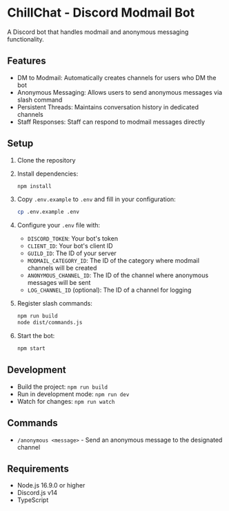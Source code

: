 # ChillChat - Discord Modmail Bot

A Discord bot that handles modmail and anonymous messaging functionality.

## Features

- DM to Modmail: Automatically creates channels for users who DM the bot
- Anonymous Messaging: Allows users to send anonymous messages via slash command
- Persistent Threads: Maintains conversation history in dedicated channels
- Staff Responses: Staff can respond to modmail messages directly

## Setup

1. Clone the repository
2. Install dependencies:
   ```bash
   npm install
   ```
3. Copy `.env.example` to `.env` and fill in your configuration:
   ```bash
   cp .env.example .env
   ```
4. Configure your `.env` file with:

   - `DISCORD_TOKEN`: Your bot's token
   - `CLIENT_ID`: Your bot's client ID
   - `GUILD_ID`: The ID of your server
   - `MODMAIL_CATEGORY_ID`: The ID of the category where modmail channels will be created
   - `ANONYMOUS_CHANNEL_ID`: The ID of the channel where anonymous messages will be sent
   - `LOG_CHANNEL_ID` (optional): The ID of a channel for logging

5. Register slash commands:

   ```bash
   npm run build
   node dist/commands.js
   ```

6. Start the bot:
   ```bash
   npm start
   ```

## Development

- Build the project: `npm run build`
- Run in development mode: `npm run dev`
- Watch for changes: `npm run watch`

## Commands

- `/anonymous <message>` - Send an anonymous message to the designated channel

## Requirements

- Node.js 16.9.0 or higher
- Discord.js v14
- TypeScript
